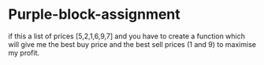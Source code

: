 # Purple-block-assignment

if this a list of prices [5,2,1,6,9,7] and you have to create a function which will give me the best buy price and the best sell prices (1 and 9) to maximise my profit.

